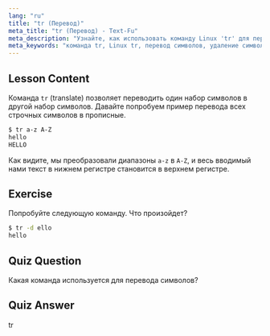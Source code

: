 ```yaml
---
lang: "ru"
title: "tr (Перевод)"
meta_title: "tr (Перевод) - Text-Fu"
meta_description: "Узнайте, как использовать команду Linux 'tr' для перевода и удаления символов. Изучите перевод символов с примерами и упражнениями. Начните свой путь в Linux!"
meta_keywords: "команда tr, Linux tr, перевод символов, удаление символов, учебник Linux, Linux для начинающих, руководство по Linux"
---
```


## Lesson Content

Команда `tr` (translate) позволяет переводить один набор символов в другой набор символов. Давайте попробуем пример перевода всех строчных символов в прописные.

```bash
$ tr a-z A-Z
hello
HELLO
```

Как видите, мы преобразовали диапазоны `a-z` в `A-Z`, и весь вводимый нами текст в нижнем регистре становится в верхнем регистре.

## Exercise

Попробуйте следующую команду. Что произойдет?

```bash
$ tr -d ello
hello
```

## Quiz Question

Какая команда используется для перевода символов?

## Quiz Answer

tr
